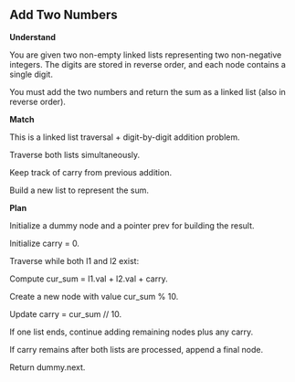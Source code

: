 ## Add Two Numbers

**Understand**

You are given two non-empty linked lists representing two non-negative integers.
The digits are stored in reverse order, and each node contains a single digit.

You must add the two numbers and return the sum as a linked list (also in reverse order).

**Match**

This is a linked list traversal + digit-by-digit addition problem.

Traverse both lists simultaneously.

Keep track of carry from previous addition.

Build a new list to represent the sum.

**Plan**

Initialize a dummy node and a pointer prev for building the result.

Initialize carry = 0.

Traverse while both l1 and l2 exist:

Compute cur_sum = l1.val + l2.val + carry.

Create a new node with value cur_sum % 10.

Update carry = cur_sum // 10.

If one list ends, continue adding remaining nodes plus any carry.

If carry remains after both lists are processed, append a final node.

Return dummy.next.
